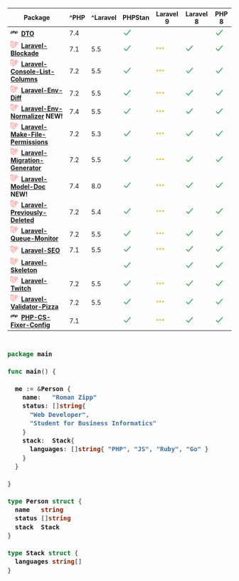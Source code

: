 | Package                                                                                                                 | ^PHP | ^Laravel | PHPStan              | Laravel 9           | Laravel 8            | PHP 8                |
| ----------------------------------------------------------------------------------------------------------------------- | ---- | -------- | -------------------- | ------------------- | -------------------- | -------------------- |
| ![](/logos/php.png) [**DTO**](https://github.com/romanzipp/DTO)                                                         | 7.4  |          | ![](logos/check.png) |                     |                      | ![](logos/check.png) |
| ![](/logos/laravel.png) [**Laravel-Blockade**](https://github.com/romanzipp/Laravel-Blockade)                           | 7.1  | 5.5      | ![](logos/check.png) | ![](logos/dots.png) | ![](logos/check.png) | ![](logos/check.png) |
| ![](/logos/laravel.png) [**Laravel-Console-List-Columns**](https://github.com/romanzipp/Laravel-Console-List-Columns)   | 7.2  | 5.5      | ![](logos/check.png) | ![](logos/dots.png) | ![](logos/check.png) | ![](logos/check.png) |
| ![](/logos/laravel.png) [**Laravel-Env-Diff**](https://github.com/romanzipp/Laravel-Env-Diff)                           | 7.2  | 5.5      | ![](logos/check.png) | ![](logos/dots.png) | ![](logos/check.png) | ![](logos/check.png) |
| ![](/logos/laravel.png) [**Laravel-Env-Normalizer**](https://github.com/romanzipp/Laravel-Env-Normalizer) **NEW!**      | 7.4  | 5.5      | ![](logos/check.png) | ![](logos/dots.png) | ![](logos/check.png) | ![](logos/check.png) |
| ![](/logos/laravel.png) [**Laravel-Make-File-Permissions**](https://github.com/romanzipp/Laravel-Make-File-Permissions) | 7.2  | 5.3      | ![](logos/check.png) | ![](logos/dots.png) | ![](logos/check.png) | ![](logos/check.png) |
| ![](/logos/laravel.png) [**Laravel-Migration-Generator**](https://github.com/romanzipp/Laravel-Migration-Generator)     | 7.2  | 5.5      | ![](logos/check.png) | ![](logos/dots.png) | ![](logos/check.png) | ![](logos/check.png) |
| ![](/logos/laravel.png) [**Laravel-Model-Doc**](https://github.com/romanzipp/Laravel-Model-Doc) **NEW!**                | 7.4  | 8.0      | ![](logos/check.png) | ![](logos/dots.png) | ![](logos/check.png) | ![](logos/check.png) |
| ![](/logos/laravel.png) [**Laravel-Previously-Deleted**](https://github.com/romanzipp/Laravel-Previously-Deleted)       | 7.2  | 5.4      | ![](logos/check.png) | ![](logos/dots.png) | ![](logos/check.png) | ![](logos/check.png) |
| ![](/logos/laravel.png) [**Laravel-Queue-Monitor**](https://github.com/romanzipp/Laravel-Queue-Monitor)                 | 7.2  | 5.5      | ![](logos/check.png) | ![](logos/dots.png) | ![](logos/check.png) | ![](logos/check.png) |
| ![](/logos/laravel.png) [**Laravel-SEO**](https://github.com/romanzipp/Laravel-SEO)                                     | 7.1  | 5.5      | ![](logos/check.png) | ![](logos/dots.png) | ![](logos/check.png) | ![](logos/check.png) |
| ![](/logos/laravel.png) [**Laravel-Skeleton**](https://github.com/romanzipp/Laravel-Skeleton)                           |      |          | ![](logos/check.png) |                     | ![](logos/check.png) | ![](logos/check.png) |
| ![](/logos/laravel.png) [**Laravel-Twitch**](https://github.com/romanzipp/Laravel-Twitch)                               | 7.2  | 5.5      | ![](logos/check.png) | ![](logos/dots.png) | ![](logos/check.png) | ![](logos/check.png) |
| ![](/logos/laravel.png) [**Laravel-Validator-Pizza**](https://github.com/romanzipp/Laravel-Validator-Pizza)             | 7.2  | 5.5      | ![](logos/check.png) | ![](logos/dots.png) | ![](logos/check.png) | ![](logos/check.png) |
| ![](/logos/php.png) [**PHP-CS-Fixer-Config**](https://github.com/romanzipp/PHP-CS-Fixer-Config)                         | 7.1  |          | ![](logos/check.png) | ![](logos/dots.png) | ![](logos/check.png) | ![](logos/check.png) |

<h3>
    
```go
​
package main

func main() {

  me := &Person {
    name:   "Roman Zipp"
    status: []string{
      "Web Developer",
      "Student for Business Informatics"
    }
    stack:  Stack{
      languages: []string{ "PHP", "JS", "Ruby", "Go" }
    }
  }

}
​
type Person struct {
  name   string
  status []string
  stack  Stack
}

type Stack struct {
  languages string[]
}

```
</h3>
